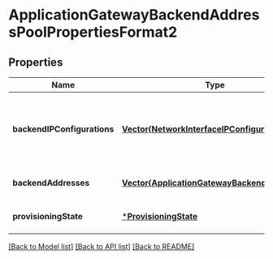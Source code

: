 # ApplicationGatewayBackendAddressPoolPropertiesFormat2


## Properties
Name | Type | Description | Notes
------------ | ------------- | ------------- | -------------
**backendIPConfigurations** | [**Vector{NetworkInterfaceIPConfiguration}**](NetworkInterfaceIPConfiguration.md) | Collection of references to IPs defined in network interfaces. | [optional] [readonly] [default to nothing]
**backendAddresses** | [**Vector{ApplicationGatewayBackendAddress2}**](ApplicationGatewayBackendAddress2.md) | Backend addresses. | [optional] [default to nothing]
**provisioningState** | [***ProvisioningState**](ProvisioningState.md) |  | [optional] [default to nothing]


[[Back to Model list]](../README.md#models) [[Back to API list]](../README.md#api-endpoints) [[Back to README]](../README.md)


